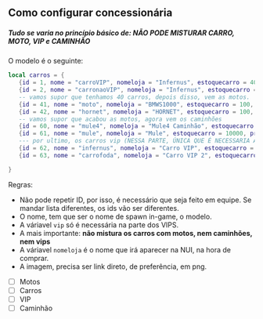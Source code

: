 ## Como configurar concessionária
 ##### Tudo se varia no princípio básico de: **NÃO PODE MISTURAR CARRO, MOTO, VIP e CAMINHÃO**

 O modelo é o seguinte: 

 ```lua
 local carros = { 
	{id = 1, nome = "carroVIP", nomeloja = "Infernus", estoquecarro = 40, precocarro = 5000,   pesocarro = 30, imagemcarro = "https://wiki.rage.mp/images/e/e2/Rhapsody.png"},
    {id = 2, nome = "carronaoVIP", nomeloja = "Infernus", estoquecarro = 40, precocarro = 5000,   pesocarro = 30, imagemcarro = "https://wiki.rage.mp/images/e/e2/Rhapsody.png"},
    -- vamos supor que tenhamos 40 carros, depois disso, vem as motos.
    {id = 41, nome = "moto", nomeloja = "BMWS1000", estoquecarro = 100, precocarro = 1500,   pesocarro = 10, imagemcarro = "https://wiki.rage.mp/images/e/e2/Rhapsody.png"},
    {id = 42, nome = "hornet", nomeloja = "HORNET", estoquecarro = 100, precocarro = 1500,   pesocarro = 15, imagemcarro = "https://wiki.rage.mp/images/e/e2/Rhapsody.png"},
    -- vamos supor que acabou as motos, agora vem os caminhões
    {id = 60, nome = "mule4", nomeloja = "Mule4 Caminhão", estoquecarro = 1000, precocarro = 1500,   pesocarro = 10, imagemcarro = "https://wiki.rage.mp/images/e/e2/Rhapsody.png"},
    {id = 61, nome = "mule", nomeloja = "Mule", estoquecarro = 10000, precocarro = 1500,   pesocarro = 15, imagemcarro = "https://wiki.rage.mp/images/e/e2/Rhapsody.png"},
    --- por ultimo, os carros vip (NESSA PARTE, ÚNICA QUE É NECESSARIA ADICIONAR A VÁRIAVEL `vip = true`)
    {id = 62, nome = "infernus", nomeloja = "Carro VIP", estoquecarro = 10000, precocarro = 1500, vip = true, pesocarro = 15, imagemcarro = "https://wiki.rage.mp/images/e/e2/Rhapsody.png"},
    {id = 63, nome = "carrofoda", nomeloja = "Carro VIP 2", estoquecarro = 10000, precocarro = 1500, vip = true, pesocarro = 15, imagemcarro = "https://wiki.rage.mp/images/e/e2/Rhapsody.png"},

}
```

Regras: 
* Não pode repetir ID, por isso, é necessário que seja feito em equipe. Se mandar lista diferentes, os ids vão ser diferentes.
* O nome, tem que ser o nome de spawn in-game, o modelo.
* A váriavel `vip` só é necessária na parte dos VIPS.
* A mais importante: **não mistura os carros com motos, nem caminhões, nem vips**
* A váriavel `nomeloja` é o nome que irá aparecer na NUI, na hora de comprar.
* A imagem, precisa ser link direto, de preferência, em png.

- [ ] Motos
- [ ] Carros
- [ ] VIP
- [ ] Caminhão
